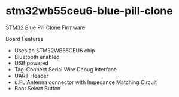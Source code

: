 # stm32wb55ceu6-blue-pill-clone

STM32 Blue Pill Clone Firmware

Board Features
- Uses an STM32WB55CEU6 chip
- Bluetooth enabled
- USB powered
- Tag-Connect Serial Wire Debug Interface
- UART Header
- u.FL Antenna connector with Impedance Matching Circuit
- Boot Select Button
